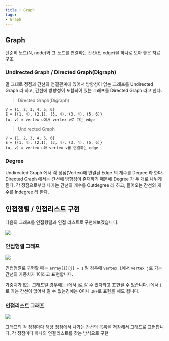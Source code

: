 ```yaml
---
title : Graph
tags:
- Graph
---
```


## Graph

단순히 노드(N, node)와 그 노드를 연결하는 간선(E, edge)을 하나로 모아 놓은 자료 구조

### Undirected Graph / Directed Graph(Digraph)

말 그대로 정점과 간선의 연결관계에 있어서 방향성이 없는 그래프를 Undirected Graph 라 하고, 간선에 방향성이 포함되어 있는 그래프를 Directed Graph 라고 한다.

> Directed Graph(Digraph)

```
V = {1, 2, 3, 4, 5, 6}
E = {(1, 4), (2,1), (3, 4), (3, 4), (5, 6)}
(u, v) = vertex u에서 vertex v로 가는 edge
```

> Undirected Graph

```
V = {1, 2, 3, 4, 5, 6}
E = {(1, 4), (2,1), (3, 4), (3, 4), (5, 6)}
(u, v) = vertex u와 vertex v를 연결하는 edge
```

### Degree

Undirected Graph 에서 각 정점(Vertex)에 연결된 Edge 의 개수를 Degree 라 한다. Directed Graph 에서는 간선에 방향성이 존재하기 때문에 Degree 가 두 개로 나뉘게 된다. 각 정점으로부터 나가는 간선의 개수를 Outdegree 라 하고, 들어오는 간선의 개수를 Indegree 라 한다.

## 인접행렬 / 인접리스트 구현

다음의 그래프를 인접행렬과 인접 리스트로 구현해보겠습니다.

![](https://user-images.githubusercontent.com/44635266/66832594-329fa680-ef95-11e9-920f-6d84419c4a51.png)

### 인접행렬 그래프

![](https://user-images.githubusercontent.com/44635266/66832595-329fa680-ef95-11e9-9992-ae9d4d822c59.png)

인접행렬로 구현할 때는 `array[i][j] = 1` 일 경우에 `vertex i`에서 `vertex j`로 가는 간선의 가중치가 1이라고 표현합니다.

가중치가 없는 그래프일 경우에는 i에서 j로 갈 수 있다라고 표현될 수 있습니다. i에서 j로 가는 간선이 없어서 갈 수  없는경에는 0이나 `INF`로 표현을 해도 됩니다.

### 인접리스트 그래프

![](https://user-images.githubusercontent.com/44635266/66832596-329fa680-ef95-11e9-89c4-9fd10363cf8a.png)

그래프의 각 정점마다 해당 정점에서 나가는 간선의 목록을 저장해서 그래프로 표현합니다. 각 정점마다 하나의 연결리스트를 갖는 방식으로 구현


